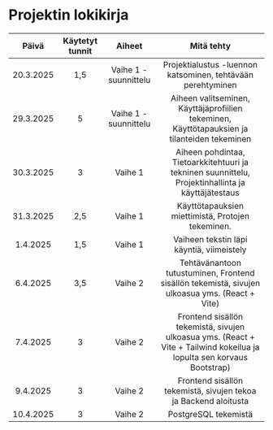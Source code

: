 # Projektin lokikirja

| Päivä     | Käytetyt tunnit   | Aiheet                |  Mitä tehty                                        |
| :---:     |     :---:         |     :---:             |     :---:                                                 |
| 20.3.2025 | 1,5               | Vaihe 1 - suunnittelu | Projektialustus -luennon katsominen, tehtävään perehtyminen                      |
| 29.3.2025 | 5                 | Vaihe 1 - suunnittelu | Aiheen valitseminen, Käyttäjäprofiilien tekeminen, Käyttötapauksien ja tilanteiden tekeminen     |
| 30.3.2025 | 3                 | Vaihe 1 | Aiheen pohdintaa, Tietoarkkitehtuuri ja tekninen suunnittelu, Projektinhallinta ja käyttäjätestaus     |
| 31.3.2025 | 2,5                 | Vaihe 1 | Käyttötapauksien miettimistä, Protojen tekeminen.     |
| 1.4.2025 | 1,5                 | Vaihe 1  | Vaiheen tekstin läpi käyntiä, viimeistely     |
| 6.4.2025 |    3,5              | Vaihe 2  | Tehtävänantoon tutustuminen, Frontend sisällön tekemistä, sivujen ulkoasua yms. (React + Vite)    |
| 7.4.2025 |    3              | Vaihe 2  |  Frontend sisällön tekemistä, sivujen ulkoasua yms. (React + Vite + Tailwind kokeilua ja lopulta sen korvaus Bootstrap)    |
| 9.4.2025 |    3              | Vaihe 2  |  Frontend sisällön tekemistä, sivujen tekoa ja Backend aloitusta   |
| 10.4.2025 |    3              | Vaihe 2  |  PostgreSQL tekemistä   |